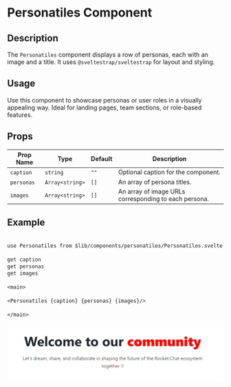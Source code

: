 # Personatiles Component

## Description

The `Personatiles` component displays a row of personas, each with an image and a title. It uses `@sveltestrap/sveltestrap` for layout and styling.

## Usage

Use this component to showcase personas or user roles in a visually appealing way. Ideal for landing pages, team sections, or role-based features.

## Props

| Prop Name  | Type            | Default | Description                                           |
| ---------- | --------------- | ------- | ----------------------------------------------------- |
| `caption`  | `string`        | `""`    | Optional caption for the component.                   |
| `personas` | `Array<string>` | `[]`    | An array of persona titles.                           |
| `images`   | `Array<string>` | `[]`    | An array of image URLs corresponding to each persona. |

## Example

```agml

use Personatiles from $lib/components/personatiles/Personatiles.svelte

get caption
get personas
get images

<main>

<Personatiles {caption} {personas} {images}/>

</main>

```

![Herounit image.](./docsImages/HerounitImage.png "This is a Herounit component image.")
